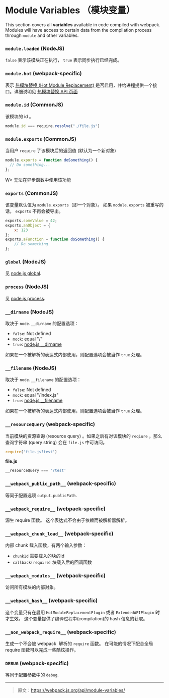 # Module Variables （模块变量）

This section covers all __variables__ available in code compiled with webpack. Modules will have access to certain data from the compilation process through `module` and other variables.


### `module.loaded` (NodeJS)

`false` 表示该模块正在执行， `true` 表示同步执行已经完成。


### `module.hot` (webpack-specific)

表示 [热模块替换 (Hot Module Replacement)](/concepts/hot-module-replacement) 是否启用，并给进程提供一个接口。详细说明见 [热模块替换 API 页面](/api/hot-module-replacement)


### `module.id` (CommonJS)

该模块的 id 。

``` javascript
module.id === require.resolve("./file.js")
```


### `module.exports` (CommonJS)

当用户 `require` 了该模块后的返回值 (默认为一个新对象)

``` javascript
module.exports = function doSomething() {
  // Do something...
};
```

W> 无法在异步函数中使用该功能


### `exports` (CommonJS)

该变量默认值为 `module.exports`（即一个对象）。 如果 `module.exports` 被重写的话， `exports` 不再会被导出。

``` javascript
exports.someValue = 42;
exports.anObject = {
    x: 123
};
exports.aFunction = function doSomething() {
    // Do something
};
```


### `global` (NodeJS)

见 [node.js global](http://nodejs.org/api/globals.html#globals_global).


### `process` (NodeJS)

见 [node.js process](http://nodejs.org/api/process.html).


### `__dirname` (NodeJS)

取决于 `node.__dirname` 的配置选项：

* `false`: Not defined
* `mock`: equal "/"
* `true`: [node.js __dirname](http://nodejs.org/api/globals.html#globals_dirname)

如果在一个被解析的表达式内部使用，则配置选项会被当作 `true` 处理。


### `__filename` (NodeJS)

取决于 `node.__filename` 的配置选项：

* `false`: Not defined
* `mock`: equal "/index.js"
* `true`: [node.js __filename](http://nodejs.org/api/globals.html#globals_filename)

如果在一个被解析的表达式内部使用，则配置选项会被当作 `true` 处理。


### `__resourceQuery` (webpack-specific)

当前模块的资源查询 (resource query) 。如果之后有对该模块的 `reqiure` ，那么查询字符串 (query string) 会在 `file.js` 中可访问。

``` javascript
require('file.js?test')
```

__file.js__

``` javascript
__resourceQuery === '?test'
```


### `__webpack_public_path__` (webpack-specific)

等同于配置选项 `output.publicPath`.


### `__webpack_require__` (webpack-specific)

源生 require 函数。 这个表达式不会由于依赖而被解析器解析。


### `__webpack_chunk_load__` (webpack-specific)

内部 chunk 载入函数，有两个输入参数：

* `chunkId` 需要载入的块的id
* `callback(require)` 块载入后的回调函数


### `__webpack_modules__` (webpack-specific)

访问所有模块的内部对象。


### `__webpack_hash__` (webpack-specific)

这个变量只有在启用 `HotModuleReplacementPlugin` 或者 `ExtendedAPIPlugin` 时才生效。 这个变量提供了编译过程中(compilation)的 hash 信息的获取。


### `__non_webpack_require__` (webpack-specific)

生成一个不会被 webpack  解析的 `require` 函数。 在可能的情况下配合全局 require 函数可以完成一些酷炫操作。


### `DEBUG`  (webpack-specific)

等同于配置参数中的 `debug`.

***

> 原文：https://webpack.js.org/api/module-variables/
